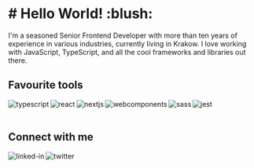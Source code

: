<h1># Hello World! :blush:</h1>
I'm a seasoned Senior Frontend Developer with more than ten years of experience in various industries, currently living in Krakow. I love working with JavaScript, TypeScript, and all the cool frameworks and libraries out there.
<br />

<h2>Favourite tools</h2>
<img align="left" alt="typescript" src="https://img.shields.io/badge/TypeScript-3178C6.svg?style=for-the-badge&logo=TypeScript&logoColor=white" style="pointer-events: none;" />
<img align="left" alt="react" src="https://img.shields.io/badge/react%20-%2320232a.svg?&style=for-the-badge&logo=react&logoColor=%2361DAFB" style="pointer-events: none;" />
<img align="left" alt="nextjs" src="https://img.shields.io/badge/Next.js-000000.svg?style=for-the-badge&logo=nextdotjs&logoColor=white" style="pointer-events: none;" />
<img align="left" alt="webcomponents" src="https://img.shields.io/badge/webcomponents.org-29ABE2.svg?style=for-the-badge&logo=webcomponentsdotorg&logoColor=white" style="pointer-events: none;" />
<img align="left" alt="sass" src="https://img.shields.io/badge/Sass-CC6699.svg?style=for-the-badge&logo=Sass&logoColor=white" style="pointer-events: none;" />
<img align="left" alt="jest" src="https://img.shields.io/badge/Jest-C21325.svg?style=for-the-badge&logo=Jest&logoColor=white" style="pointer-events: none;" />

<br />
<br />
<h2>Connect with me</h2>

[<img align="left" alt="linked-in" src="https://img.shields.io/badge/linkedin-%230077B5.svg?&style=for-the-badge&logo=linkedin&logoColor=white" />](https://www.linkedin.com/in/boguslawdanek/) &nbsp;
[<img align="left" alt="twitter" src="https://img.shields.io/badge/twitter-%231DA1F2.svg?&style=for-the-badge&logo=twitter&logoColor=white" />](https://twitter.com/boguslawdanek) &nbsp;

